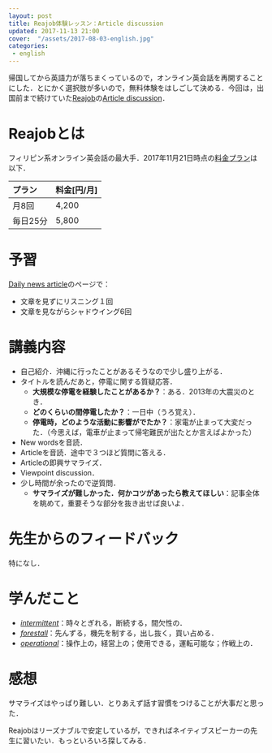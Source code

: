 ```yaml
---
layout: post
title: Reajob体験レッスン：Article discussion
updated: 2017-11-13 21:00
cover:  "/assets/2017-08-03-english.jpg"
categories:
 - english
---
```


帰国してから英語力が落ちまくっているので，オンライン英会話を再開することにした．とにかく選択肢が多いので，無料体験をはしごして決める．今回は，出国前まで続けていた[Reajob](https://www.rarejob.com)の[Article discussion](https://www.rarejob.com/dna)．

# Reajobとは

フィリピン系オンライン英会話の最大手．2017年11月21日時点の[料金プラン](https://www.rarejob.com/payment/)は以下．

|プラン|料金[円/月]|
|:--|:--|
|月8回|4,200|
|毎日25分|5,800|

# 予習

[Daily news article](https://www.rarejob.com/dna/2017/11/13/south-australia-to-improve-wind-farm-with-worlds-largest-battery/)のページで：
* 文章を見ずにリスニング１回
* 文章を見ながらシャドウイング6回

# 講義内容

* 自己紹介．沖縄に行ったことがあるそうなので少し盛り上がる．
* タイトルを読んだあと，停電に関する質疑応答．
  * **大規模な停電を経験したことがあるか？**：ある．2013年の大震災のとき．
  * **どのくらいの間停電したか？**：一日中（うろ覚え）．
  * **停電時，どのような活動に影響がでたか？**：家電が止まって大変だった．（今思えば，電車が止まって帰宅難民が出たとか言えばよかった）
* New wordsを音読．
* Articleを音読．途中で３つほど質問に答える．
* Articleの即興サマライズ．
* Viewpoint discussion．
* 少し時間が余ったので逆質問．
  * **サマライズが難しかった．何かコツがあったら教えてほしい**：記事全体を眺めて，重要そうな部分を抜き出せば良いよ．

# 先生からのフィードバック

特になし．

# 学んだこと

* [*intermittent*](https://ejje.weblio.jp/content/intermittent)：時々とぎれる，断続する，間欠性の．
* [*forestall*](http://ejje.weblio.jp/content/forestall)：先んずる，機先を制する，出し抜く，買い占める．
* [*operational*](https://ejje.weblio.jp/content/operational)：操作上の，経営上の；使用できる，運転可能な；作戦上の．

# 感想

サマライズはやっぱり難しい．とりあえず話す習慣をつけることが大事だと思った．

Reajobはリーズナブルで安定しているが，できればネイティブスピーカーの先生に習いたい．もっといろいろ探してみる．
